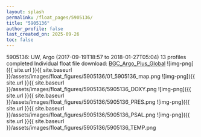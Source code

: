 ```yaml
---
layout: splash
permalink: /float_pages/5905136/
title: "5905136"
author_profile: false
last_created_on: 2025-09-26
toc: false
---
```

 
5905136: UW, Argo (2017-09-19T18:57 to 2018-01-27T05:04)
13 profiles completed
Individual float file download: [BGC_Argo_Plus_Global](https://ftp.soest.hawaii.edu/bgc_argo_plus/Individual_Floats/outliers_removed/5905136_Sprof_processed.nc)
![img-png]({{ site.url }}{{ site.baseurl }}/assets/images/float_figures/5905136/01_5905136_map.png
![img-png]({{ site.url }}{{ site.baseurl }}/assets/images/float_figures/5905136/5905136_DOXY.png
![img-png]({{ site.url }}{{ site.baseurl }}/assets/images/float_figures/5905136/5905136_PRES.png
![img-png]({{ site.url }}{{ site.baseurl }}/assets/images/float_figures/5905136/5905136_PSAL.png
![img-png]({{ site.url }}{{ site.baseurl }}/assets/images/float_figures/5905136/5905136_TEMP.png
